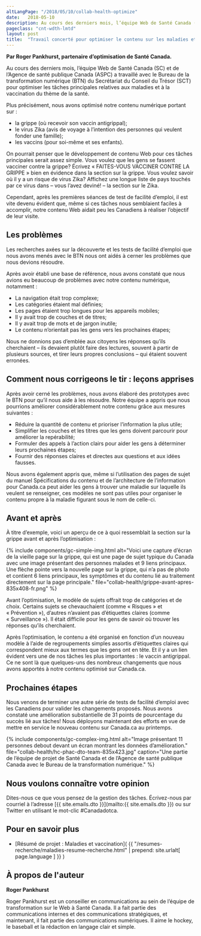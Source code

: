 ```yaml
---
altLangPage: "/2018/05/10/collab-health-optimize"
date:   2018-05-10
description: Au cours des derniers mois, l’équipe Web de Santé Canada (SC) et de l’Agence de santé publique Canada a travaillé avec le Bureau de la transformation numérique pour optimiser les tâches principales relatives aux maladies et à la vaccination du thème de la santé.
pageclass: "cnt-wdth-lmtd"
layout: post
title:  "Travail concerté pour optimiser le contenu sur les maladies et la vaccination"
---
```


**Par Roger Pankhurst, partenaire d’optimisation de Santé Canada.**

Au cours des derniers mois, l’équipe Web de Santé Canada (SC) et de l’Agence de santé publique Canada (ASPC) a travaillé avec le Bureau de la transformation numérique (BTN) du Secrétariat du Conseil du Trésor (SCT) pour optimiser les tâches principales relatives aux maladies et à la vaccination du thème de la santé.

Plus précisément, nous avons optimisé notre contenu numérique portant sur&nbsp;:

* la grippe (où recevoir son vaccin antigrippal);
* le virus Zika (avis de voyage à l’intention des personnes qui veulent fonder une famille);
* les vaccins (pour soi-même et ses enfants).

On pourrait penser que le développement de contenu Web pour ces tâches principales serait assez simple. Vous voulez que les gens se fassent vacciner contre la grippe? Écrivez «&nbsp;FAITES-VOUS VACCINER CONTRE LA GRIPPE&nbsp;» bien en évidence dans la section sur la grippe. Vous voulez savoir où il y a un risque de virus Zika? Affichez une longue liste de pays touchés par ce virus dans – vous l’avez deviné! – la section sur le Zika.

Cependant, après les premières séances de test de facilité d’emploi, il est vite devenu évident que, même si ces tâches nous semblaient faciles à accomplir, notre contenu Web aidait peu les Canadiens à réaliser l’objectif de leur visite.

## Les problèmes

Les recherches axées sur la découverte et les tests de facilité d’emploi que nous avons menés avec le BTN nous ont aidés à cerner les problèmes que nous devions résoudre.

Après avoir établi une base de référence, nous avons constaté que nous avions eu beaucoup de problèmes avec notre contenu numérique, notamment&nbsp;:

* La navigation était trop complexe;
* Les catégories étaient mal définies;
* Les pages étaient trop longues pour les appareils mobiles;
* Il y avait trop de couches et de titres;
* Il y avait trop de mots et de jargon inutile;
* Le contenu n’orientait pas les gens vers les prochaines étapes;

Nous ne donnions pas d’emblée aux citoyens les réponses qu’ils cherchaient – ils devaient plutôt faire des lectures, souvent à partir de plusieurs sources, et tirer leurs propres conclusions – qui étaient souvent erronées.

## Comment nous corrigeons le tir&nbsp;: leçons apprises
Après avoir cerné les problèmes, nous avons élaboré des prototypes avec le BTN pour qu’il nous aide à les résoudre. Notre équipe a appris que nous pourrions améliorer considérablement notre contenu grâce aux mesures suivantes&nbsp;:

* Réduire la quantité de contenu et prioriser l’information la plus utile;
* Simplifier les couches et les titres que les gens doivent parcourir pour améliorer la repérabilité;
* Formuler des appels à l’action clairs pour aider les gens à déterminer leurs prochaines étapes;
* Fournir des réponses claires et directes aux questions et aux idées fausses.

Nous avons également appris que, même si l’utilisation des pages de sujet du manuel Spécifications du contenu et de l’architecture de l’information pour Canada.ca peut aider les gens à trouver une maladie sur laquelle ils veulent se renseigner, ces modèles ne sont pas utiles pour organiser le contenu propre à la maladie figurant sous le nom de celle-ci.


## Avant et après

À titre d’exemple, voici un aperçu de ce à quoi ressemblait la section sur la grippe avant et après l’optimisation&nbsp;:

{% include components/gc-simple-img.html
   alt="Voici une capture d’écran de la vieille page sur la grippe, qui est une page de sujet typique du Canada avec une image présentant des personnes malades et 9 liens principaux. Une flèche pointe vers la nouvelle page sur la grippe, qui n’a pas de photo et contient 6 liens principaux, les symptômes et du contenu lié au traitement directement sur la page principale."
   file="collab-health/grippe-avant-apres-835x408-fr.png"
%}

Avant l’optimisation, le modèle de sujets offrait trop de catégories et de choix. Certains sujets se chevauchaient (comme «&nbsp;Risques&nbsp;» et «&nbsp;Prévention&nbsp;»), d’autres n’avaient pas d’étiquettes claires (comme «&nbsp;Surveillance&nbsp;»). Il était difficile pour les gens de savoir où trouver les réponses qu’ils cherchaient.

Après l’optimisation, le contenu a été organisé en fonction d’un nouveau modèle à l’aide de regroupements simples assortis d’étiquettes claires qui correspondent mieux aux termes que les gens ont en tête. Et il y a un lien évident vers une de nos tâches les plus importantes&nbsp;: le vaccin antigrippal. Ce ne sont là que quelques-uns des nombreux changements que nous avons apportés à notre contenu optimisé sur Canada.ca.


## Prochaines étapes

Nous venons de terminer une autre série de tests de facilité d’emploi avec les Canadiens pour valider les changements proposés. Nous avons constaté une amélioration substantielle de 31 points de pourcentage du succès lié aux tâches! Nous déployons maintenant des efforts en vue de mettre en service le nouveau contenu sur Canada.ca au printemps.

{% include components/gc-complex-img.html
   alt="Image présentant 11 personnes debout devant un écran montrant les données d’amélioration."
   file="collab-health/hc-phac-dto-team-835x423.jpg"
   caption="Une partie de l’équipe de projet de Santé Canada et de l’Agence de santé publique Canada avec le Bureau de la transformation numérique."
%}

## Nous voulons connaître votre opinion
Dites-nous ce que vous pensez de la gestion des tâches. Écrivez-nous par courriel à l’adresse [{{ site.emails.dto }}](mailto:{{ site.emails.dto }}) ou sur Twitter en utilisant le mot-clic #Canadadotca.

## Pour en savoir plus

* [Résumé de projet&nbsp;: Maladies et vaccination]( {{ "/resumes-recherche/maladies-resume-recherche.html" | prepend: site.urlalt[ page.language ] }} )

## À propos de l'auteur

**Roger Pankhurst**

Roger Pankhurst est un conseiller en communications au sein de l’équipe de transformation sur le Web à Santé Canada. Il a fait partie des communications internes et des communications stratégiques, et maintenant, il fait partie des communications numériques. Il aime le hockey, le baseball et la rédaction en langage clair et simple.

